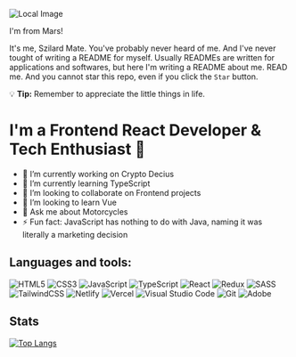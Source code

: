 ![Local Image](banner.jpg)

I'm from Mars!

It's me, Szilard Mate. You've probably never heard of me. And I've never tought of writing a README for myself. Usually READMEs are written for applications and softwares, but here I'm writing a README about me. READ me. And you cannot star this repo, even if you click the `Star` button.

:bulb: **Tip:** Remember to appreciate the little things in life.

# I'm a Frontend React Developer & Tech Enthusiast :iphone:

- 🔭 I’m currently working on Crypto Decius
- 🌱 I’m currently learning TypeScript
- 👯 I’m looking to collaborate on Frontend projects
- 🤔 I’m looking to learn Vue
- 💬 Ask me about Motorcycles
- ⚡ Fun fact: JavaScript has nothing to do with Java, naming it was literally a marketing decision

## Languages and tools:

![HTML5](https://img.shields.io/badge/html5-%23E34F26.svg?style=for-the-badge&logo=html5&logoColor=white)
![CSS3](https://img.shields.io/badge/css3-%231572B6.svg?style=for-the-badge&logo=css3&logoColor=white)
![JavaScript](https://img.shields.io/badge/javascript-%23323330.svg?style=for-the-badge&logo=javascript&logoColor=%23F7DF1E)
![TypeScript](https://img.shields.io/badge/typescript-%23007ACC.svg?style=for-the-badge&logo=typescript&logoColor=white)
![React](https://img.shields.io/badge/react-%2320232a.svg?style=for-the-badge&logo=react&logoColor=%2361DAFB)
![Redux](https://img.shields.io/badge/redux-%23593d88.svg?style=for-the-badge&logo=redux&logoColor=white)
![SASS](https://img.shields.io/badge/SASS-hotpink.svg?style=for-the-badge&logo=SASS&logoColor=white)
![TailwindCSS](https://img.shields.io/badge/tailwindcss-%2338B2AC.svg?style=for-the-badge&logo=tailwind-css&logoColor=white)
![Netlify](https://img.shields.io/badge/netlify-%23000000.svg?style=for-the-badge&logo=netlify&logoColor=#00C7B7)
![Vercel](https://img.shields.io/badge/vercel-%23000000.svg?style=for-the-badge&logo=vercel&logoColor=white)
![Visual Studio Code](https://img.shields.io/badge/Visual%20Studio%20Code-0078d7.svg?style=for-the-badge&logo=visual-studio-code&logoColor=white)
![Git](https://img.shields.io/badge/git-%23F05033.svg?style=for-the-badge&logo=git&logoColor=white)
![Adobe](https://img.shields.io/badge/adobe-%23FF0000.svg?style=for-the-badge&logo=adobe&logoColor=white)

<!--START_SECTION:waka-->
<!--END_SECTION:waka-->

## Stats

[![Top Langs](https://github-readme-stats.vercel.app/api/top-langs/?username=szilrdmate&layout=compact&theme=vision-friendly-dark)](https://github.com/anuraghazra/github-readme-stats)

